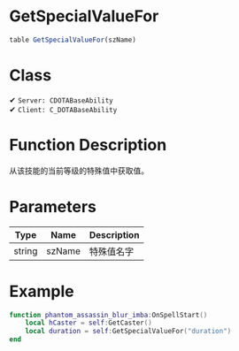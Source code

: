 # GetSpecialValueFor
```js
table GetSpecialValueFor(szName)
```
# Class
✔ `Server: CDOTABaseAbility`  
✔ `Client: C_DOTABaseAbility`  

# Function Description
从该技能的当前等级的特殊值中获取值。
# Parameters
Type|Name|Description
--|--|--
string|szName|特殊值名字

# Example
```lua
function phantom_assassin_blur_imba:OnSpellStart()
	local hCaster = self:GetCaster()
	local duration = self:GetSpecialValueFor("duration")
end
```